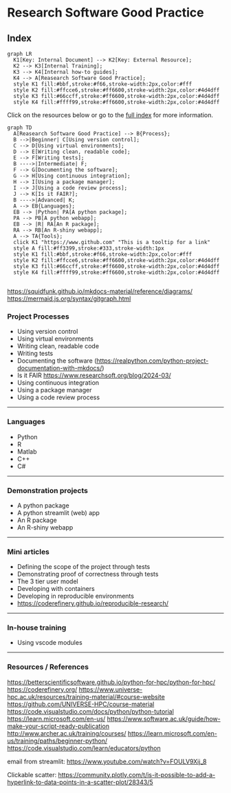 # Research Software Good Practice

## Index

``` mermaid
graph LR
  K1[Key: Internal Document] --> K2[Key: External Resource];
  K2 --> K3[Internal Training];
  K3 --> K4[Internal how-to guides];
  K4 --> A[Reasearch Software Good Practice];
  style K1 fill:#bbf,stroke:#f66,stroke-width:2px,color:#fff
  style K2 fill:#ffcce6,stroke:#ff6600,stroke-width:2px,color:#4d4dff
  style K3 fill:#66ccff,stroke:#ff6600,stroke-width:2px,color:#4d4dff
  style K4 fill:#ffff99,stroke:#ff6600,stroke-width:2px,color:#4d4dff
```

Click on the resources below or go to the [full index](index.md) for more information.

``` mermaid
graph TD  
  A[Reasearch Software Good Practice] --> B{Process};
  B -->|Beginner| C[Using version control];
  C --> D[Using virtual environments];
  D --> E[Writing clean, readable code];
  E --> F[Writing tests];
  B ---->|Intermediate| F;
  F --> G[Documenting the software];
  G --> H[Using continuous integration];
  H --> I[Using a package manager];
  I --> J[Using a code review process];
  J --> K[Is it FAIR?];
  B ---->|Advanced| K;
  A --> EB{Languages};
  EB --> |Python| PA[A python package];
  PA --> PB[A python webapp];
  EB --> |R| RA[An R package];
  RA --> RB[An R-shiny webapp];
  A --> TA{Tools};
  click K1 "https://www.github.com" "This is a tooltip for a link"
  style A fill:#ff3399,stroke:#333,stroke-width:1px
  style K1 fill:#bbf,stroke:#f66,stroke-width:2px,color:#fff
  style K2 fill:#ffcce6,stroke:#ff6600,stroke-width:2px,color:#4d4dff
  style K3 fill:#66ccff,stroke:#ff6600,stroke-width:2px,color:#4d4dff
  style K4 fill:#ffff99,stroke:#ff6600,stroke-width:2px,color:#4d4dff
  
```

https://squidfunk.github.io/mkdocs-material/reference/diagrams/
https://mermaid.js.org/syntax/gitgraph.html

### Project Processes

- Using version control
- Using virtual environments
- Writing clean, readable code
- Writing tests
- Documenting the software (https://realpython.com/python-project-documentation-with-mkdocs/)
- Is it FAIR https://www.researchsoft.org/blog/2024-03/
- Using continuous integration
- Using a package manager
- Using a code review process

---  

### Languages
- Python
- R
- Matlab
- C++
- C#

---  

### Demonstration projects
- A python package  
- A python streamlit (web) app  
- An R package  
- An R-shiny webapp  

---  

### Mini articles

- Defining the scope of the project through tests  
- Demonstrating proof of correctness through tests  
- The 3 tier user model  
- Developing with containers  
- Developing in reproducible environments  
- https://coderefinery.github.io/reproducible-research/  

---  

### In-house training  

- Using vscode modules  

---  

### Resources / References  

https://betterscientificsoftware.github.io/python-for-hpc/python-for-hpc/
https://coderefinery.org/
https://www.universe-hpc.ac.uk/resources/training-material/#course-website
https://github.com/UNIVERSE-HPC/course-material
https://code.visualstudio.com/docs/python/python-tutorial
https://learn.microsoft.com/en-us/
https://www.software.ac.uk/guide/how-make-your-script-ready-publication
http://www.archer.ac.uk/training/courses/
https://learn.microsoft.com/en-us/training/paths/beginner-python/
https://code.visualstudio.com/learn/educators/python

email from streamlit:
https://www.youtube.com/watch?v=FOULV9Xij_8

Clickable scatter: https://community.plotly.com/t/is-it-possible-to-add-a-hyperlink-to-data-points-in-a-scatter-plot/28343/5





